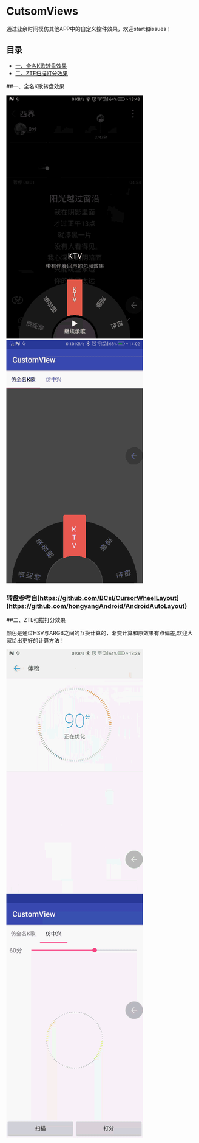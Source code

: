 # CutsomViews
通过业余时间模仿其他APP中的自定义控件效果，欢迎start和issues！

## 目录
* [一、全名K歌转盘效果](##一、全名K歌转盘效果)
* [二、ZTE扫描打分效果](##二、ZTE扫描打分效果)

##一、全名K歌转盘效果

![1](./screenshot/wheel_sample.gif)
![2](./screenshot/wheel_copy.gif)
### 转盘参考自[https://github.com/BCsl/CursorWheelLayout](https://github.com/hongyangAndroid/AndroidAutoLayout)

##二、ZTE扫描打分效果

颜色是通过HSV与ARGB之间的互换计算的，渐变计算和原效果有点偏差,欢迎大家给出更好的计算方法！

![1](./screenshot/zte_sample.gif)
![2](./screenshot/zte_copy.gif)


